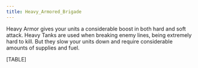 ```yaml
---
title: Heavy_Armored_Brigade
---
```

Heavy Armor gives your units a considerable boost in both hard and soft
attack. Heavy Tanks are used when breaking enemy lines, being extremely
hard to kill. But they slow your units down and require considerable
amounts of supplies and fuel.

[TABLE]
